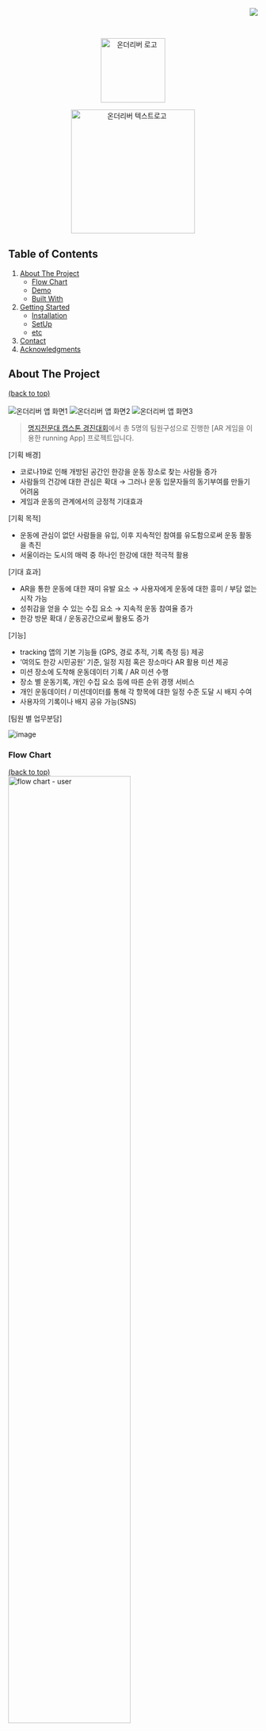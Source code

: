 <p align="right">
<a href="https://github.com/bo-ram-jeong/on-the-river_capstone"><img src="https://hits.seeyoufarm.com/api/count/incr/badge.svg?url=https%3A%2F%2Fgithub.com%2Fbo-ram-jeong&count_bg=%23F12793&title_bg=%23171617&icon=github.svg&icon_color=%23E7E7E7&title=GitHub&edge_flat=false)"/></a>
</p>
</br>
<p align="center"><img src="https://user-images.githubusercontent.com/84834172/183089231-3dfb8170-101c-485b-b6c6-1b3e09a623f6.png" alt="온더리버 로고" width=130px /></p>
<p align="center"><img src="https://user-images.githubusercontent.com/84834172/183088508-0195e6fa-762c-48d8-8f37-0fef31256cdd.png" alt="온더리버 텍스트로고" width=250px /></p>

## Table of Contents
1. [About The Project](#about-the-project)
    - [Flow Chart](#flow-chart)
    - [Demo](#demo)
    - [Built With](#built-with)
2. [Getting Started](#getting-started)
    - [Installation](#installation)
    - [SetUp](#setup)
    - [etc](#etc)
3. [Contact](#contact)
4. [Acknowledgments](#acknowledgments)

## About The Project
[(back to top)](#table-of-contents)<br/><br/>
<img src="https://user-images.githubusercontent.com/84834172/183121502-5863535b-639a-45b7-b295-f670483f5030.png" alt="온더리버 앱 화면1" />
<img src="https://user-images.githubusercontent.com/84834172/183121508-5a3e4abf-1da3-4cc3-8dff-7c05ce68c5cf.png" alt="온더리버 앱 화면2" />
<img src="https://user-images.githubusercontent.com/84834172/183122645-29f592b0-8f3f-4ae1-beb5-08d9cd18de83.png" alt="온더리버 앱 화면3" />

> <a href="https://cafe.naver.com/mjcs337">명지전문대 캡스톤 경진대회</a>에서 총 5명의 팀원구성으로 진행한 [AR 게임을 이용한 running App] 프로젝트입니다.

[기획 배경]
- 코로나19로 인해 개방된 공간인 한강을 운동 장소로 찾는 사람들 증가
- 사람들의 건강에 대한 관심은 확대 → 그러나 운동 입문자들의 동기부여를 만들기 어려움
- 게임과 운동의 관계에서의 긍정적 기대효과

[기획 목적]
- 운동에 관심이 없던 사람들을 유입, 이후 지속적인 참여를 유도함으로써 운동 활동을 촉진
- 서울이라는 도시의 매력 중 하나인 한강에 대한 적극적 활용

[기대 효과]
- AR을 통한 운동에 대한 재미 유발 요소 →  사용자에게 운동에 대한 흥미 / 부담 없는 시작 가능 
- 성취감을 얻을 수 있는 수집 요소 → 지속적 운동 참여율 증가
- 한강 방문 확대 / 운동공간으로써 활용도 증가

[기능]
- tracking 앱의 기본 기능들 (GPS, 경로 추적, 기록 측정 등) 제공
- ‘여의도 한강 시민공원’ 기준,  일정 지점 혹은 장소마다 AR 활용 미션 제공
- 미션 장소에 도착해 운동데이터 기록 / AR 미션 수행
- 장소 별 운동기록, 개인 수집 요소 등에 따른 순위 경쟁 서비스
- 개인 운동데이터 / 미션데이터를 통해 각 항목에 대한 일정 수준 도달 시 배지 수여
- 사용자의 기록이나 배지 공유 가능(SNS)

[팀원 별 업무분담]
 
 ![image](https://user-images.githubusercontent.com/84834172/183263577-4f531d50-2ab2-4fc1-9886-0d3765d7933c.png)
	
### Flow Chart
[(back to top)](#table-of-contents)<br/>
<img src="https://user-images.githubusercontent.com/84834172/183263689-1e25ea38-1194-4554-b6b1-caf6d6f35526.png" alt="flow chart - user" width="70%"/>
<img src="https://user-images.githubusercontent.com/84834172/183263781-f37da000-f3b9-4e45-86a5-a789df789f0a.png" alt="flow chart - client login" width="70%"/>

### Demo
[(back to top)](#table-of-contents)<br/>

https://user-images.githubusercontent.com/84834172/183265132-126cc2aa-b89c-4cf6-b538-19298a502df5.mp4

https://user-images.githubusercontent.com/84834172/183265134-e767caf6-3d31-4816-9da4-8fa1f8626b47.mp4

### Built With
<a href="https://developer.android.com/?hl=ko"><img src="https://img.shields.io/badge/Android-3DDC84?style=flat-square&logo=Android&logoColor=white"/></a>
<a href="https://developer.android.com/studio?gclid=CjwKCAjw3K2XBhAzEiwAmmgrApuGSt607re8P5ghbZZFyMB4FnREisCQPJNChxWbvRAU0QCSrQz2GBoCtYUQAvD_BwE&gclsrc=aw.ds"><img src="https://img.shields.io/badge/Android Studio-3DDC84?style=flat-square&logo=Android Studio&logoColor=white"/></a>
<br/>
<a href="https://www.java.com/ko/"><img src="https://user-images.githubusercontent.com/84834172/182914035-4bd5d509-cf68-40ba-a641-5c1bf76fc5d9.svg"/></a>
<a href="https://kotlinlang.org/"><img src="https://img.shields.io/badge/Kotlin-7F52FF?style=flat-square&logo=Kotlin&logoColor=white"/></a>
<br/>
<a href="https://firebase.google.com/?hl=ko&gclid=CjwKCAjw3K2XBhAzEiwAmmgrAmKmQPnuGPgCoOKuVQyW-5iqhSE9MIsh96di7zZCR5qvgTdqAiCkdRoC9JQQAvD_BwE&gclsrc=aw.ds"><img src="https://img.shields.io/badge/Firebase-FFCA28?style=flat-square&logo=Firebase&logoColor=black"/></a>
<br/>
<a href="https://www.figma.com//"><img src="https://img.shields.io/badge/Figma-F24E1E?style=flat-square&logo=Figma&logoColor=white"/></a>


## Getting Started
[(back to top)](#table-of-contents)<br/>

### Installation 
download
1. the java jdk
<a href="https://devyurim.github.io/development%20environment/java/2018/05/02/java-1.html">→ here</a>
2. Android Studio
<a href="https://developer.android.com/studio/install?hl=ko">→ here</a>
3. Git
<a href="http://git-scm.com/download/win">→ here</a>

###  SetUp
1. Clone the repo<br/>
```git clone https://github.com/bo-ram-jeong/on-the-river_capstone.git```

2. Execution(Android-Studio 설치됨 가정)

```  
[Emulator 실행]
- Android Studio에서 Emulator가 앱을 설치하고 실행하는데 사용할 수 있는 Android Virtual Device(AVD)를 만든다
- Toolbar의 실행/디버그 구성 dropdown에서 앱을 선택
- 대상 기기 dropdown에서 앱을 실행하려는 AVD를 선택
→ AVD run(실행)
```
### etc
- 위치 기반 서비스를 위한 GPS접근 허용 필요
- AR 서비스를 위한 카메라 접근 허용 필요
- AR을 지원하는 Android기기 (Nougat7.0 이상) 필요


## Contact
[(back to top)](#table-of-contents)<br/>

정보람(Jeong Bo Ram)
<br/><br/>
[![Tech Blog Badge](http://img.shields.io/badge/-Git%20Hub-black?style=flat-square&logo=github&link=https://github.com/bo-ram-jeong)](https://github.com/bo-ram-jeong)
[![Tech Blog Badge](http://img.shields.io/badge/-Tech%20blog-black?style=flat-square&logo=github&link=https://bo-ram-jeong.github.io/)](https://bo-ram-jeong.github.io/)
[![Gmail Badge](https://img.shields.io/badge/boram33377@gmail.com-d14836?style=flat-square&logo=Gmail&logoColor=white&link=mailto:boram33377@gmail.com)](mailto:boram33377@gmail.com)
[![Naver Badge](https://img.shields.io/badge/brj34@naver.com-03C75A?style=flat-square&logo=Naver&logoColor=white&link=mailto:brj34@naver.com)](mailto:brj34@naver.com)

## Acknowledgments
[(back to top)](#table-of-contents)<br/>
- <a href="https://www.data.go.kr/tcs/dss/selectDataSetList.do?keyword=%EA%B8%B0%EC%83%81%EC%B2%AD">기상청 - 공공데이터포털</a>
- <a href="https://developers.naver.com/docs/login/api/api.md">Naver developers</a>
- <a href="https://developers.kakao.com/docs/latest/ko/kakaologin/rest-api">kakao developers</a>


